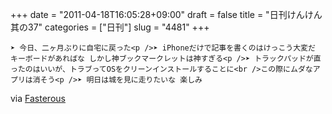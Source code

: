 +++
date = "2011-04-18T16:05:28+09:00"
draft = false
title = "日刊けんけん 其の37"
categories = ["日刊"]
slug = "4481"
+++


    ➤ 今日、二ヶ月ぶりに自宅に戻った<p />➤ iPhoneだけで記事を書くのはけっこう大変だ キーボードがあればな しかし神ブックマークレットは神すぎる<p />➤ トラックパッドが直ったのはいいが、トラブってOSをクリーンインストールすることに<br />この際にムダなアプリは消そう<p />➤ 明日は城を見に走りたいな 楽しみ

<div class="posterous_quote_citation">via <a href="http://www.lastday.jp/2011/02/28/fasterous">Fasterous</a></div>
  
